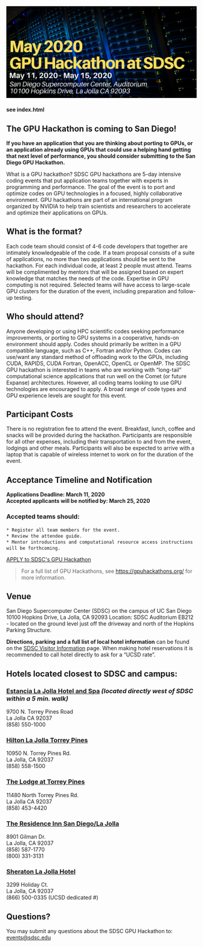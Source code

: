 <img src="./images/gpuhackathon_weblogo.png" alt="SDSC GPU Hackathon" width="800px" />

#### see index.html 

## The GPU Hackathon is coming to San Diego!
<b>If you have an application that you are thinking about porting to GPUs, or an application already using GPUs that could use a helping hand getting that next level of performance, you should consider submitting to the San Diego GPU Hackathon.</b>

What is a GPU hackathon?
SDSC GPU hackathons are 5-day intensive coding events that put application teams together with experts in programming and performance. The goal of the event is to port and optimize codes on GPU technologies in a focused, highly collaborative environment. GPU hackathons are part of an international program organized by NVIDIA to help train scientists and researchers to accelerate and optimize their applications on GPUs. 

## What is the format?
Each code team should consist of 4-6 code developers that together are intimately knowledgeable of the code. If a team proposal consists of a suite of applications, no more than two applications should be sent to the hackathon. For each individual code, at least 2 people must attend. Teams will be complimented by mentors that will be assigned based on expert knowledge that matches the needs of the code. Expertise in GPU computing is not required.
Selected teams will have access to large-scale GPU clusters for the duration of the event, including preparation and follow-up testing. 

## Who should attend?
Anyone developing or using HPC scientific codes seeking performance improvements, or porting to GPU systems in a cooperative, hands-on environment should apply. Codes should primarily be written in a GPU compatible language, such as C++, Fortran and/or Python. Codes can use/want any standard method of offloading work to the GPUs, including CUDA, RAPIDS, CUDA Fortran, OpenACC, OpenCL or OpenMP.
The SDSC GPU hackathon is interested in teams who are working with “long-tail” computational science applications that run well on the Comet (or future Expanse) architectures. However, all coding teams looking to use GPU technologies are encouraged to apply. A broad range of code types and GPU experience levels are sought for this event.

## Participant Costs
There is no registration fee to attend the event. Breakfast, lunch, coffee and snacks will be provided during the hackathon. Participants are responsible for all other expenses, including their transportation to and from the event, lodgings and other meals. Participants will also be expected to arrive with a laptop that is capable of wireless internet to work on for the duration of the event.

## Acceptance Timeline and Notification

<b>Applications Deadline: March 11, 2020</b>
<br><b>Accepted applicants will be notified by: March 25, 2020</b></br>
### Accepted teams should:
    * Register all team members for the event.
    * Review the attendee guide.
    * Mentor introductions and computational resource access instructions will be forthcoming.
[APPLY to SDSC's GPU Hackathon](https://gpuhackathons.org/form/register?hackathon_which_event=253)
>For a full list of GPU Hackathons, see https://gpuhackathons.org/ for more information.

## Venue
San Diego Supercomputer Center (SDSC) on the campus of UC San Diego
10100 Hopkins Drive, La Jolla, CA 92093
Location: SDSC Auditorium EB212 - located on the ground level just off the driveway and north of the Hopkins Parking Structure.

__Directions, parking and a full list of local hotel information__ can be found on the [SDSC Visitor Information](https://www.sdsc.edu/about_sdsc/visitor_info.html) page.  When making hotel reservations it is recommended to call hotel directly to ask for a “UCSD rate”.  

## Hotels located closest to SDSC and campus:

### [Estancia La Jolla Hotel and Spa](https://meritagecollection.com/estancia-la-jolla) <i>(located directly west of SDSC within a 5 min. walk)</i>
<p>9700 N. Torrey Pines Road
<br>La Jolla CA 92037
<br>(858) 550-1000
</p>

### [Hilton La Jolla Torrey Pines](https://www3.hilton.com/en/hotels/california/hilton-la-jolla-torrey-pines-SANTPHH/index.html)
<p>10950 N. Torrey Pines Rd.
<br>La Jolla, CA 92037
<br>(858) 558-1500
</p>

### [The Lodge at Torrey Pines](https://www.lodgetorreypines.com/)
<p>11480 North Torrey Pines Rd.
<br>La Jolla CA 92037
<br>(858) 453-4420
</p>

### [The Residence Inn San Diego/La Jolla](https://www.marriott.com/hotels/travel/lajca-residence-inn-san-diego-la-jolla/)
<p>8901 Gilman Dr.
<br>La Jolla, CA 92037
<br>(858) 587-1770
<br>(800) 331-3131
</p>

### [Sheraton La Jolla Hotel](https://www.marriott.com/hotels/travel/sanjs-sheraton-la-jolla-hotel/)
<p>3299 Holiday Ct. 
<br>La Jolla, CA 92037  
<br>(866) 500-0335 (UCSD dedicated #)
</p>

## Questions?
You may submit any questions about the SDSC GPU Hackathon to: events@sdsc.edu




